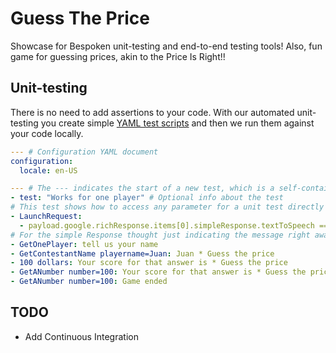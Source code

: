 # Guess The Price
Showcase for Bespoken unit-testing and end-to-end testing tools!
Also, fun game for guessing prices, akin to the Price Is Right!!

## Unit-testing
There is no need to add assertions to your code. With our automated unit-testing you create simple [YAML test scripts](https://read.bespoken.io/unit-testing/guide-google/) and then we run them against your code locally.

```yaml
--- # Configuration YAML document
configuration:
  locale: en-US

--- # The --- indicates the start of a new test, which is a self-contained YAML document
- test: "Works for one player" # Optional info about the test
# This test shows how to access any parameter for a unit test directly
- LaunchRequest:
  - payload.google.richResponse.items[0].simpleResponse.textToSpeech == Welcome to guess the price
# For the simple Response thought just indicating the message right away works since we have an internal alias
- GetOnePlayer: tell us your name
- GetContestantName playername=Juan: Juan * Guess the price
- 100 dollars: Your score for that answer is * Guess the price
- GetANumber number=100: Your score for that answer is * Guess the price
- GetANumber number=100: Game ended
```

## TODO
* Add Continuous Integration
